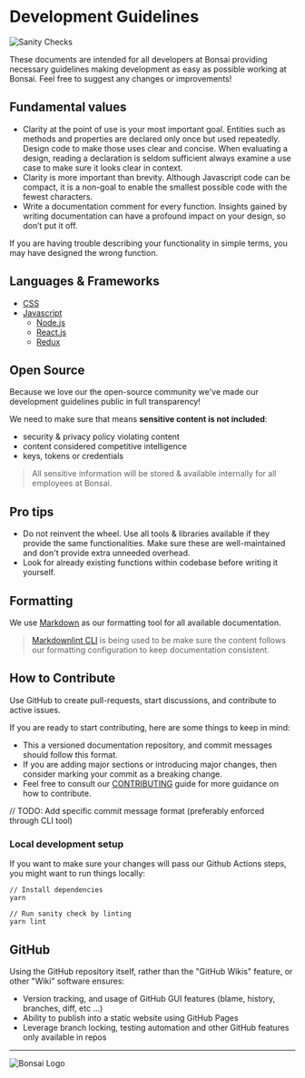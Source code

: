 # Development Guidelines

![Sanity Checks](https://github.com/ShopBonsai/guidelines/actions/workflows/main.yml/badge.svg)

These documents are intended for all developers at Bonsai providing necessary guidelines making development as easy as possible working at Bonsai.
Feel free to suggest any changes or improvements!

## Fundamental values

- Clarity at the point of use is your most important goal. Entities such as methods and properties are declared only once but used repeatedly.
  Design code to make those uses clear and concise. When evaluating a design, reading a declaration is seldom sufficient
  always examine a use case to make sure it looks clear in context.
- Clarity is more important than brevity. Although Javascript code can be compact, it is a non-goal to enable the smallest possible code with the fewest characters.
- Write a documentation comment for every function. Insights gained by writing documentation can have a profound impact on your design, so don’t put it off.

If you are having trouble describing your functionality in simple terms, you may have designed the wrong function.

## Languages & Frameworks

- [CSS](./development/css.md)
- [Javascript](./development/javascript.md)
  - [Node.js](./development/node.md)
  - [React.js](./development/react.md)
  - [Redux](./development/redux.md)

## Open Source

Because we love our the open-source community we've made our development guidelines public in full transparency!

We need to make sure that means **sensitive content is not included**:

- security & privacy policy violating content
- content considered competitive intelligence
- keys, tokens or credentials

> All sensitive information will be stored & available internally for all employees at Bonsai.

## Pro tips

- Do not reinvent the wheel. Use all tools & libraries available if they provide the same functionalities.
  Make sure these are well-maintained and don't provide extra unneeded overhead.
- Look for already existing functions within codebase before writing it yourself.

## Formatting

We use [Markdown](https://www.markdownguide.org/) as our formatting tool for all available documentation.

> [Markdownlint CLI](https://github.com/igorshubovych/markdownlint-cli)
> is being used to be make sure the content follows our formatting configuration to keep documentation consistent.

## How to Contribute

Use GitHub to create pull-requests, start discussions, and contribute to active issues.

If you are ready to start contributing, here are some things to keep in mind:

- This a versioned documentation repository, and commit messages should follow this format.
- If you are adding major sections or introducing major changes, then consider marking your commit as a breaking change.
- Feel free to consult our [CONTRIBUTING](./CONTRIBUTING.md) guide for more guidance on how to contribute.

// TODO: Add specific commit message format (preferably enforced through CLI tool)

### Local development setup

If you want to make sure your changes will pass our Github Actions steps, you might want to run things locally:

```shell
// Install dependencies
yarn

// Run sanity check by linting
yarn lint
```

## GitHub

Using the GitHub repository itself, rather than the "GitHub Wikis" feature, or other "Wiki" software ensures:

- Version tracking, and usage of GitHub GUI features (blame, history, branches, diff, etc ...)
- Ability to publish into a static website using GitHub Pages
- Leverage branch locking, testing automation and other GitHub features only available in repos

---

![Bonsai Logo](https://i.ibb.co/2gtS5CY/5f1efeb803215509150d1464-bonsai-lockup.png)
